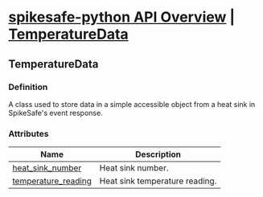 # [spikesafe-python API Overview](/spikesafe_python_lib_docs/README.md) | [TemperatureData](/spikesafe_python_lib_docs/TemperatureData/README.md)

## TemperatureData

### Definition
A class used to store data in a simple accessible object from a heat sink in SpikeSafe's event response.

### Attributes
| Name | Description |
| - | - |
| [heat_sink_number](/spikesafe_python_lib_docs/TemperatureData/heat_sink_number/README.md) | Heat sink number. |
| [temperature_reading](/spikesafe_python_lib_docs/TemperatureData/temperature_reading/README.md) | Heat sink temperature reading. |
